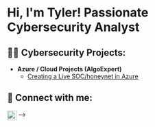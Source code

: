 <h1>Hi, I'm Tyler! Passionate Cybersecurity Analyst</h1>

<h2>👨‍💻 Cybersecurity Projects:</h2>

- <b>Azure / Cloud Projects (AlgoExpert)</b>
  - [Creating a Live SOC/honeynet in Azure](https://github.com/tlefear/Azure-SOC)




<h2> 🤳 Connect with me:</h2>

[<img align="left" alt="JoshMadakor | LinkedIn" width="22px" src="https://cdn.jsdelivr.net/npm/simple-icons@v3/icons/linkedin.svg" />][linkedin]


[linkedin]: https://www.linkedin.com/in/tyler-l-6b5539266/

-->
